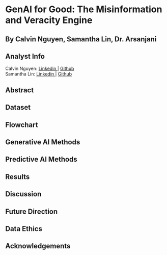 # GenAI for Good: The Misinformation and Veracity Engine
## By Calvin Nguyen, Samantha Lin, Dr. Arsanjani
## Analyst Info
Calvin Nguyen: <a href = "https://www.linkedin.com/in/calvin-nguyen-data/"> Linkedin </a> | <a href = "https://github.com/Neniflight"> Github </a> \
Samantha Lin: <a href = "https://www.linkedin.com/in/calvin-nguyen-data/"> Linkedin </a> | <a href = "https://github.com/Samanthalin0918"> Github </a>

## Abstract

## Dataset

## Flowchart

## Generative AI Methods

## Predictive AI Methods

## Results

## Discussion

## Future Direction

## Data Ethics

## Acknowledgements